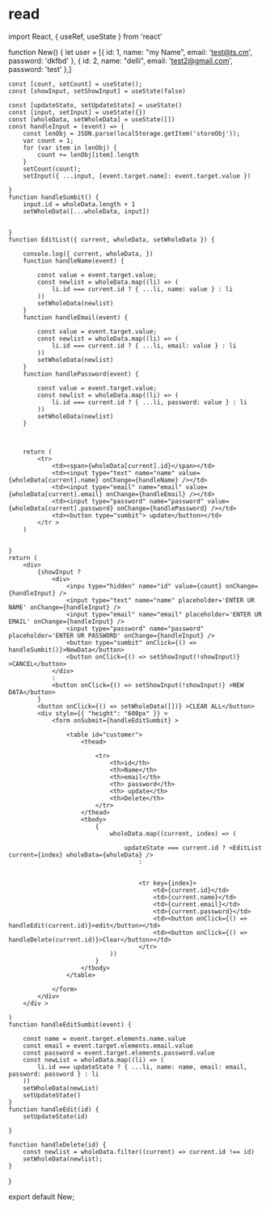 # read



import React, { useRef, useState } from 'react'

function New() {
    let user = [{ id: 1, name: "my Name", email: 'test@ts.cm', password: 'dkfbd' },
    { id: 2, name: "delli", email: 'test2@gmail.com', password: 'test' },]

    const [count, setCount] = useState();
    const [showInput, setShowInput] = useState(false)

    const [updateState, setUpdateState] = useState()
    const [input, setInput] = useState({})
    const [wholeData, setWholeData] = useState([])
    const handleInput = (event) => {
        const lenObj = JSON.parse(localStorage.getItem('storeObj'));
        var count = 1;
        for (var item in lenObj) {
            count += lenObj[item].length
        }
        setCount(count);
        setInput({ ...input, [event.target.name]: event.target.value })

    }
    function handleSumbit() {
        input.id = wholeData.length + 1
        setWholeData([...wholeData, input])


    }
    function EditList({ current, wholeData, setWholeData }) {

        console.log({ current, wholeData, })
        function handleName(event) {

            const value = event.target.value;
            const newlist = wholeData.map((li) => (
                li.id === current.id ? { ...li, name: value } : li
            ))
            setWholeData(newlist)
        }
        function handleEmail(event) {

            const value = event.target.value;
            const newlist = wholeData.map((li) => (
                li.id === current.id ? { ...li, email: value } : li
            ))
            setWholeData(newlist)
        }
        function handlePassword(event) {

            const value = event.target.value;
            const newlist = wholeData.map((li) => (
                li.id === current.id ? { ...li, password: value } : li
            ))
            setWholeData(newlist)
        }



        return (
            <tr>
                <td><span>{wholeData[current].id}</span></td>
                <td><input type="text" name="name" value={wholeData[current].name} onChange={handleName} /></td>
                <td><input type="email" name="email" value={wholeData[current].email} onChange={handleEmail} /></td>
                <td><input type="password" name="password" value={wholeData[current].password} onChange={handlePassword} /></td>
                <td><button type="sumbit"> update</button></td>
            </tr >
        )


    }
    return (
        <div>
            {showInput ?
                <div>
                    <inpu type="hidden" name="id" value={count} onChange={handleInput} />
                    <input type="text" name="name" placeholder='ENTER UR NAME' onChange={handleInput} />
                    <input type="email" name="email" placeholder='ENTER UR EMAIL' onChange={handleInput} />
                    <input type="password" name="password" placeholder='ENTER UR PASSWORD' onChange={handleInput} />
                    <button type="sumbit" onClick={() => handleSumbit()}>NewData</button>
                    <button onClick={() => setShowInput(!showInput)} >CANCEL</button>
                </div>
                :
                <button onClick={() => setShowInput(!showInput)} >NEW DATA</button>
            }
            <button onClick={() => setWholeData([])} >CLEAR ALL</button>
            <div style={{ "height": "600px" }} >
                <form onSubmit={handleEditSumbit} >

                    <table id="customer">
                        <thead>

                            <tr>
                                <th>id</th>
                                <th>Name</th>
                                <th>email</th>
                                <th> password</th>
                                <th> update</th>
                                <th>Delete</th>
                            </tr>
                        </thead>
                        <tbody>
                            {
                                wholeData.map((current, index) => (

                                    updateState === current.id ? <EditList current={index} wholeData={wholeData} />
                                        :


                                        <tr key={index}>
                                            <td>{current.id}</td>
                                            <td>{current.name}</td>
                                            <td>{current.email}</td>
                                            <td>{current.password}</td>
                                            <td><button onClick={() => handleEdit(current.id)}>edit</button></td>
                                            <td><button onClick={() => handleDelete(current.id)}>Clear</button></td>
                                        </tr>
                                ))
                            }
                        </tbody>
                    </table>

                </form>
            </div>
        </div >

    )
    function handleEditSumbit(event) {

        const name = event.target.elements.name.value
        const email = event.target.elements.email.value
        const password = event.target.elements.password.value
        const newList = wholeData.map((li) => (
            li.id === updateState ? { ...li, name: name, email: email, password: password } : li
        ))
        setWholeData(newList)
        setUpdateState()
    }
    function handleEdit(id) {
        setUpdateState(id)

    }

    function handleDelete(id) {
        const newlist = wholeData.filter((current) => current.id !== id)
        setWholeData(newlist);
    }

}




export default New;
